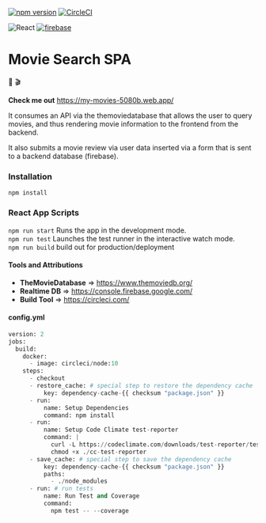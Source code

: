 [![npm version](https://badge.fury.io/js/npm.svg)](https://badge.fury.io/js/npm)
[![CircleCI](https://circleci.com/gh/Thomas161/New-Movie/tree/prime.svg?style=svg)](https://circleci.com/gh/Thomas161/New-Movie/tree/prime)

![React](https://logos-download.com/wp-content/uploads/2016/09/React_logo_small.png)
[![firebase](https://firebase.google.com/images/brand-guidelines/logo-built_black.png)](https://firebase.google.com/)

# Movie Search SPA

:movie_camera: :clapper:

**Check me out**
https://my-movies-5080b.web.app/

It consumes an API via the themoviedatabase that allows the user to query movies, and thus rendering movie information to the frontend from the backend.

It also submits a movie review via user data inserted via a form that is sent to a backend database (firebase).

### Installation

`npm install`

### React App Scripts

`npm run start` Runs the app in the development mode.<br>
`npm run test` Launches the test runner in the interactive watch mode.<br>
`npm run build` build out for production/deployment

#### Tools and Attributions

- **TheMovieDatabase** => https://www.themoviedb.org/
- **Realtime DB** => https://console.firebase.google.com/
- **Build Tool** => https://circleci.com/

#### config.yml

```python
version: 2
jobs:
  build:
    docker:
      - image: circleci/node:10
    steps:
      - checkout
      - restore_cache: # special step to restore the dependency cache
          key: dependency-cache-{{ checksum "package.json" }}
      - run:
          name: Setup Dependencies
          command: npm install
      - run:
          name: Setup Code Climate test-reporter
          command: |
            curl -L https://codeclimate.com/downloads/test-reporter/test-reporter-latest-linux-amd64 > ./cc-test-reporter
            chmod +x ./cc-test-reporter
      - save_cache: # special step to save the dependency cache
          key: dependency-cache-{{ checksum "package.json" }}
          paths:
            - ./node_modules
      - run: # run tests
          name: Run Test and Coverage
          command:
            npm test -- --coverage

```
